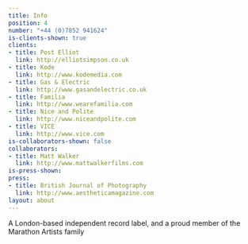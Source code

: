 ```yaml
---
title: Info
position: 4
number: "+44 (0)7852 941624"
is-clients-shown: true
clients:
- title: Post Elliot
  link: http://elliotsimpson.co.uk
- title: Kode
  link: http://www.kodemedia.com
- title: Gas & Electric
  link: http://www.gasandelectric.co.uk
- title: Familia
  link: http://www.wearefamilia.com
- title: Nice and Polite
  link: http://www.niceandpolite.com
- title: VICE
  link: http://www.vice.com
is-collaborators-shown: false
collaborators:
- title: Matt Walker
  link: http://www.mattwalkerfilms.com
is-press-shown: 
press:
- title: British Journal of Photography
  link: http://www.aestheticamagazine.com
layout: about
---
```


A London-based independent record label, and a proud member of the Marathon Artists family